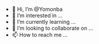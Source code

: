 - 👋 Hi, I’m @Yomonba
- 👀 I’m interested in ...
- 🌱 I’m currently learning ...
- 💞️ I’m looking to collaborate on ...
- 📫 How to reach me ...

<!---
Yomonba/Yomonba is a ✨ special ✨ repository because its `README.md` (this file) appears on your GitHub profile.
You can click the Preview link to take a look at your changes.
--->
